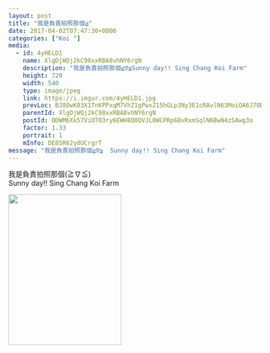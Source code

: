 ```yaml
---
layout: post
title: "我是負責拍照那個≧" 
date: 2017-04-02T07:47:30+0000 
categories: ["Koi "] 
media:
  - id: 4yHELD1
    name: XlgDjWQj2kC98xxRBA8vhNY6rgN
    description: "我是負責拍照那個≧∇≦Sunny day!! Sing Chang Koi Farm"   
    height: 720
    width: 540
    type: image/jpeg
    link: https://i.imgur.com/4yHELD1.jpg
    prevLoc: BJ8OwK03X1TnKPPxqM7VhZ1gPwxZ15hGLp3Ny3E1cRAvlN63MoiOA6J7ODOjIzM17YR5BOFYn9wNALBGfZXYOO3mr1s829oZmkrBCA3jkxPqzWhMWJ6vvvZ3f6P25j1x0wtL9lM4pVB4TAQAXo6Rjnuyz0q6WxGwhjZVWjAOBNuDxxO06kwEhzYqNvv0oBfW8EY4GQ57f9WDkED1p7h3oz9kj8WVc580zKJN52tq4z8RzKAzuL74xD0kq2f3vV230kAZHmA
    parentId: XlgDjWQj2kC98xxRBA8vhNY6rgN
    postId: ODWM6Xk57ViO7O3ry6EWH8QOQVJL0WCPRp6BvRxmSqlN6BwN4zSAwg3o
    factor: 1.33
    portrait: 1
    mInfo: DE85R62ydUCrgrT
message: "我是負責拍照那個≧∇≦  Sunny day!! Sing Chang Koi Farm"
---
```


我是負責拍照那個(≧∇≦)  
Sunny day!! Sing Chang Koi Farm


[//]: #media:  
<a href="https://i.imgur.com/4yHELD1.jpg"><img src="https://i.imgur.com/4yHELD1.jpg" height="300" width="225" /></a> 
 
